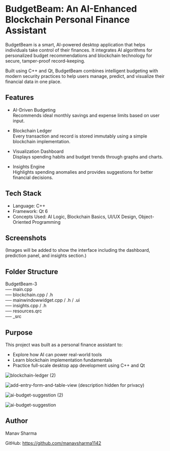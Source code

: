 # BudgetBeam: An AI-Enhanced Blockchain Personal Finance Assistant

BudgetBeam is a smart, AI-powered desktop application that helps individuals take control of their finances. It integrates AI algorithms for personalized budget recommendations and blockchain technology for secure, tamper-proof record-keeping.

Built using C++ and Qt, BudgetBeam combines intelligent budgeting with modern security practices to help users manage, predict, and visualize their financial data in one place.

## Features

- AI-Driven Budgeting  
  Recommends ideal monthly savings and expense limits based on user input.

- Blockchain Ledger  
  Every transaction and record is stored immutably using a simple blockchain implementation.

- Visualization Dashboard  
  Displays spending habits and budget trends through graphs and charts.

- Insights Engine  
  Highlights spending anomalies and provides suggestions for better financial decisions.

## Tech Stack

- Language: C++  
- Framework: Qt 6  
- Concepts Used: AI Logic, Blockchain Basics, UI/UX Design, Object-Oriented Programming

## Screenshots

(Images will be added to show the interface including the dashboard, prediction panel, and insights section.)

## Folder Structure

BudgetBeam-3  
── main.cpp  
── blockchain.cpp / .h  
── mainwindowwidget.cpp / .h / .ui  
── insights.cpp / .h  
── resources.qrc  
── _src

## Purpose

This project was built as a personal finance assistant to:  
- Explore how AI can power real-world tools  
- Learn blockchain implementation fundamentals  
- Practice full-scale desktop app development using C++ and Qt


![blockchain-ledger (2)](https://github.com/user-attachments/assets/f05ccbeb-2ed2-4acc-b0b6-1443305b7d55)

![add-entry-form-and-table-view (description hidden for privacy)](https://github.com/user-attachments/assets/297f3cba-eb56-4fe7-b0d0-6336d8591f49)

![ai-budget-suggestion (2)](https://github.com/user-attachments/assets/c6e75d06-4634-4e57-8f85-33548e476f69)

![ai-budget-suggestion](https://github.com/user-attachments/assets/32fb76db-79f3-433c-9f26-7db33fbe7f31)

## Author

Manav Sharma

GitHub: https://github.com/manavsharma1142

